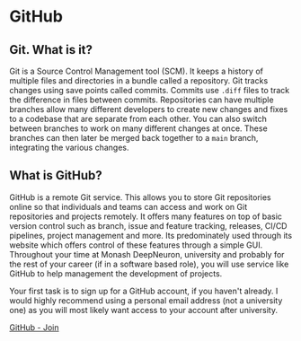 # GitHub

## Git. What is it?

Git is a Source Control Management tool (SCM). It keeps a history of multiple files and directories in a bundle called a repository. Git tracks changes using save points called commits. Commits use `.diff` files to track the difference in files between commits. Repositories can have multiple branches allow many different developers to create new changes and fixes to a codebase that are separate from each other. You can also switch between branches to work on many different changes at once. These branches can then later be merged back together to a `main` branch, integrating the various changes.

## What is GitHub?

GitHub is a remote Git service. This allows you to store Git repositories online so that individuals and teams can access and work on Git repositories and projects remotely. It offers many features on top of basic version control such as branch, issue and feature tracking, releases, CI/CD pipelines, project management and more. Its predominately used through its website which offers control of these features through a simple GUI. Throughout your time at Monash DeepNeuron, university and probably for the rest of your career (if in a software based role), you will use service like GitHub to help management the development of projects.

Your first task is to sign up for a GitHub account, if you haven't already. I would highly recommend using a personal email address (not a university one) as you will most likely want access to your account after university.

[GitHub - Join](https://github.com/join)
